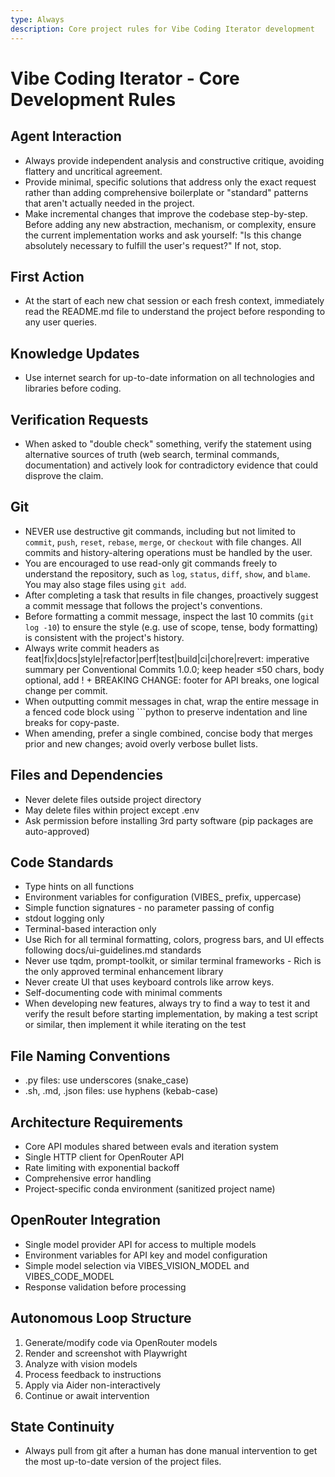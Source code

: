```yaml
---
type: Always
description: Core project rules for Vibe Coding Iterator development
---
```


# Vibe Coding Iterator - Core Development Rules

## Agent Interaction
- Always provide independent analysis and constructive critique, avoiding flattery and uncritical agreement.
- Provide minimal, specific solutions that address only the exact request rather than adding comprehensive boilerplate or "standard" patterns that aren't actually needed in the project.
- Make incremental changes that improve the codebase step-by-step. Before adding any new abstraction, mechanism, or complexity, ensure the current implementation works and ask yourself: "Is this change absolutely necessary to fulfill the user's request?" If not, stop.

## First Action
- At the start of each new chat session or each fresh context, immediately read the README.md file to understand the project before responding to any user queries.

## Knowledge Updates
- Use internet search for up-to-date information on all technologies and libraries before coding.

## Verification Requests
- When asked to "double check" something, verify the statement using alternative sources of truth (web search, terminal commands, documentation) and actively look for contradictory evidence that could disprove the claim.

## Git
- NEVER use destructive git commands, including but not limited to `commit`, `push`, `reset`, `rebase`, `merge`, or `checkout` with file changes. All commits and history-altering operations must be handled by the user.
- You are encouraged to use read-only git commands freely to understand the repository, such as `log`, `status`, `diff`, `show`, and `blame`. You may also stage files using `git add`.
- After completing a task that results in file changes, proactively suggest a commit message that follows the project's conventions.
- Before formatting a commit message, inspect the last 10 commits (`git log -10`) to ensure the style (e.g. use of scope, tense, body formatting) is consistent with the project's history.
- Always write commit headers as feat|fix|docs|style|refactor|perf|test|build|ci|chore|revert: imperative summary per Conventional Commits 1.0.0; keep header ≤50 chars, body optional, add ! + BREAKING CHANGE: footer for API breaks, one logical change per commit.
- When outputting commit messages in chat, wrap the entire message in a fenced code block using ```python to preserve indentation and line breaks for copy-paste.
- When amending, prefer a single combined, concise body that merges prior and new changes; avoid overly verbose bullet lists.

## Files and Dependencies
- Never delete files outside project directory
- May delete files within project except .env
- Ask permission before installing 3rd party software (pip packages are auto-approved)

## Code Standards
- Type hints on all functions
- Environment variables for configuration (VIBES_ prefix, uppercase)
- Simple function signatures - no parameter passing of config
- stdout logging only
- Terminal-based interaction only
- Use Rich for all terminal formatting, colors, progress bars, and UI effects following docs/ui-guidelines.md standards
- Never use tqdm, prompt-toolkit, or similar terminal frameworks - Rich is the only approved terminal enhancement library
- Never create UI that uses keyboard controls like arrow keys.
- Self-documenting code with minimal comments
- When developing new features, always try to find a way to test it and verify the result before starting implementation, by making a test script or similar, then implement it while iterating on the test

## File Naming Conventions
- .py files: use underscores (snake_case)
- .sh, .md, .json files: use hyphens (kebab-case)

## Architecture Requirements
- Core API modules shared between evals and iteration system
- Single HTTP client for OpenRouter API
- Rate limiting with exponential backoff
- Comprehensive error handling
- Project-specific conda environment (sanitized project name)

## OpenRouter Integration
- Single model provider API for access to multiple models
- Environment variables for API key and model configuration
- Simple model selection via VIBES_VISION_MODEL and VIBES_CODE_MODEL
- Response validation before processing

## Autonomous Loop Structure
1.  Generate/modify code via OpenRouter models
2.  Render and screenshot with Playwright
3.  Analyze with vision models
4.  Process feedback to instructions
5.  Apply via Aider non-interactively
6.  Continue or await intervention

## State Continuity
- Always pull from git after a human has done manual intervention to get the most up-to-date version of the project files.
